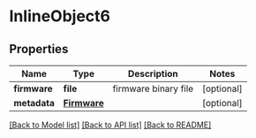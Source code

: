 # InlineObject6

## Properties
Name | Type | Description | Notes
------------ | ------------- | ------------- | -------------
**firmware** | **file** | firmware binary file | [optional] 
**metadata** | [**Firmware**](Firmware.md) |  | [optional] 

[[Back to Model list]](../README.md#documentation-for-models) [[Back to API list]](../README.md#documentation-for-api-endpoints) [[Back to README]](../README.md)


